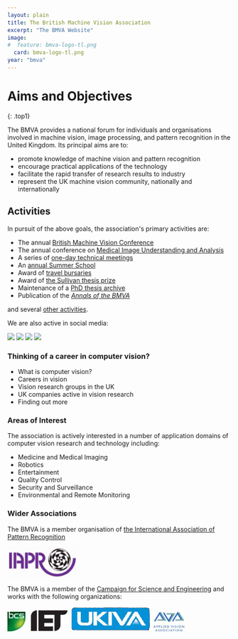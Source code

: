 ```yaml
---
layout: plain
title: The British Machine Vision Association
excerpt: "The BMVA Website"
image:
#  feature: bmva-logo-tl.png
  card: bmva-logo-tl.png
year: "bmva"
---
```



# Aims and Objectives
{: .top1}

The BMVA provides a national forum for individuals and organisations
involved in machine vision, image processing, and pattern recognition in the
United Kingdom.  Its principal aims are to:

+ promote knowledge of machine vision and pattern recognition
+ encourage practical applications of the technology
+ facilitate the rapid transfer of research results to industry
+ represent the UK machine vision community, nationally and
  internationally

## Activities

In pursuit of the above goals, the association's primary activities are:

+ The annual [British Machine Vision Conference](bmvc/index.html)
+ The annual conference on
      [Medical Image Understanding and Analysis](miua/index.html)
+ A series of [one-day technical meetings](meetings.html)
+ An [annual Summer School](summerschool.html)
+ Award of [travel bursaries](bursaries.html)
+ Award of [the Sullivan thesis prize](sullivan.html)
+ Maintenance of a [PhD thesis archive](theses/index.html)
+ Publication of the [_Annals of the BMVA_](annals/index.html)

and several [other activities](activities.html).

We are also active in social media:

<A HREF="http://www.facebook.com/thebmva">![](logo-facebook.png)</A>
<A HREF="http://twitter.com/thebmva">![](logo-twitter.png)</A>
<A HREF="http://plus.google.com/u/0/communities/11837798148773570594">![](logo-googleplus.png)</A>
<A HREF="http://www.linkedin.com/groups?home=&amp;gid=2731852&amp;trk=anet_ug_hm">![](logo-linkedin.gif)</A>

### Thinking of a career in computer vision?

+ What is computer vision?
+ Careers in vision
+ Vision research groups in the UK
+ UK companies active in vision research
+ Finding out more

<!--### Areas in which the association is active include-->
### Areas of Interest

The association is actively interested in a number of application domains of computer vision research and technology including:

+ Medicine and Medical Imaging
+ Robotics
+ Entertainment 
+ Quality Control
+ Security and Surveillance
+ Environmental and Remote Monitoring



### Wider Associations

The BMVA is a member organisation of
  [the International Association of Pattern Recognition](http://www.iapr.org/)

<a href="http://www.ukiva.org">![](/img/affiliates/logo-iapr.png)</a>

The BMVA is a member of the
[Campaign for Science and Engineering](http://www.sciencecampaign.org.uk)
and works with the following organizations:

<A HREF="http://bcs.org.uk">![](/img/affiliates/logo-bcs.png)</A>
<A HREF="http://www.theiet.org">![](/img/affiliates/logo-iet.jpg)</A>
<A HREF="http://www.ukiva.org">![](/img/affiliates/logo-ukiva.jpg)</A>
<A HREF="http://www.theava.net">![](/img/affiliates/logo-ava.jpg)</A>


<!--
<figure class="top3" >
	<img class="col-xs-12 col-sm-4" src="/img/2018/CAe.png" alt="CAe">
	<img class="col-xs-12 col-sm-4" src="/img/2018/SBIM.png" alt="SBIM">
	<img class="col-xs-12 col-sm-4" src="/img/2018/NPAR.png" alt="NPAR">
</figure>-->
